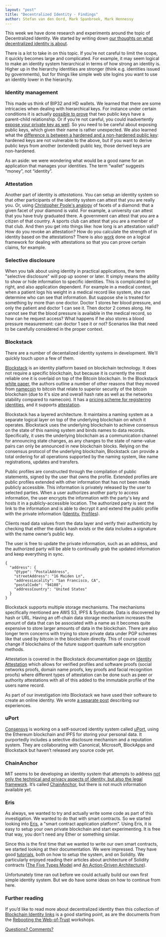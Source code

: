 ```yaml
---
layout: "post"
title: "Decentralized Identity - Findings"
author: Stefan van den Oord, Mark Spanbroek, Mark Hennessy
---
```


This week we have done research and experiments around the topic of Decentralized Identity. We started by writing down [our thoughts on what decentralized identity is about][1].

There is a lot to take in on this topic. If you're not careful to limit the scope, it quickly becomes large and complicated. For example, it may seem logical to make an identity system hierarchical in terms of how strong an identity is. Higher up in the hierarchy identities are stronger (think e.g. identities issued by governments), but for things like simple web site logins you want to use an identity lower in the hierarchy.

### Identity management

This made us think of BIP32 and HD wallets. We learned that there are some intricacies when dealing with hierarchical keys. For instance under certain conditions it is actually [possible to prove][5] that two public keys have a parent-child relationship. Or if you’re not careful, you could inadvertently [expose your private key as well][18]. So you need to be careful about exposing public keys, which given their name is rather unexpected. We also learned what the [difference is between a hardened and a non-hardened public key][20]: hardened keys are not vulnerable to the above, but if you want to derive public keys from another (extended) public key, those derived keys are non-hardened.

As an aside: we were wondering what would be a good name for an application that manages your identities. The term “wallet” suggests “money”, not “identity”.

### Attestation

Another part of identity is _attestations_. You can setup an identity system so that other participants of the identity system can attest that you are really you. Or, using [Christopher Poole's analogy][6] of facets of a diamond: that a given facet of your diamond is valid. For example, a university can attest that you have truly graduated there. A government can attest that you are a citizen of that country. A sports club can attest that you are a member of that club. And then you get into things like: how long is an attestation valid? How do you revoke an attestation? How do you calculate the strength of in identity based on the attestations? There is also [work][7] done on a logical framework for dealing with attestations so that you can prove certain claims, for example.

### Selective disclosure

When you talk about using identity in practical applications, the term "selective disclosure" will pop up sooner or later. It simply means the ability to show or hide information to specific identities. This is complicated to get right, and also application dependent. For example in a medical context, when a patient logs his weight in a medical record like system, she can determine who can see that information. But suppose she is treated for something by more than one doctor. Doctor 1 stores her blood pressure, and only the patient and doctor 1 can see it. Then doctor 2 comes along. He cannot see that the blood pressure is available in the medical record, so how can he request access? What happens if he also stores a blood pressure measurement: can doctor 1 see it or not? Scenarios like that need to be carefully considered in the proper context.

### Blockstack

There are a number of decentalized identity systems in development. We'll quickly touch upon a few of them.

[Blockstack][8] is an identity platform based on blockchain technology. It does not require a specific blockchain, but because it is currently the most reliable one it is overlaid on top of the Bitcoin blockchain. In the Blockstack [white paper][24], the authors outline a number of other reasons that they moved from [namecoin][23] to bitcoin that relate to superior security of the bitcoin blockchain (due to it's size and overall hash rate as well as the networks stability compared to namecoin). It has a [pricing scheme for registering identities][9], and it supports [attestation][10].

Blockstack has a layered architecture. It maintains a naming system as a separate logical layer on top of the underlying blockchain on which it operates. Blockstack uses the underlying blockchain to achieve consensus on the state of this naming system and binds names to data records. Specifically, it uses the underlying blockchain as a communication channel for announcing state changes, as any changes to the state of name-value pairs can only be announced in new blockchain blocks. Relying on the consensus protocol of the underlying blockchain, Blockstack can provide a total ordering for all operations supported by the naming system, like name registrations, updates and transfers.

Public profiles are constructed through the compilation of public statements, signed by the user that owns the profile. Extended profiles are public profiles extended with other information that has not been made publicly accessible. This information is privately released by the user to selected parties. When a user authorizes another party to access information, the user encrypts the information with the party's key and hosts it in a publicly-accessible location. The authorized party is sent the link to the information and is able to decrypt it and extend the public profile with the private information ([Identity][11], [Profiles][12]).

Clients read data values from the data layer and verify their authenticity by checking that either the data’s hash exists or the data includes a signature with the name owner’s public key.

The user is free to update the private information, such as an address, and the authorized party will be able to continually grab the updated information and keep everything in sync.

	{
	  "address": {
	    "@type": "PostalAddress",
	    "streetAddress": "16 Maiden Ln",
	    "addressLocality": "San Francisco, CA",
	    "postalCode": "94108",
	    "addressCountry": "United States"
	  }
	}

Blockstack supports multiple storage mechanisms. The mechanisms specifically mentioned are AWS S3, IPFS & Syndicate. Data is discovered by hash or URL. Having an off-chain data storage mechanism increases the amount of data that can be associated with a name as it becomes quite expensive to store larger amounts of data in the blockchain. There are also longer term concerns with trying to store private data under PGP schemes like that used by bitcoin in the blockchain directly. This of course could change if blockchains of the future support quantum safe encryption methods.

Attestation is covered in the Blockstack documentation page on [Identity Attestation][10] which allows for verified profiles and software proofs (social networks proofs, domain name proofs, key proofs and facial recognition proofs) where different types of attestation can be done such as peer or authority attestations with all of this added to the immutable profile of the users name record.

As part of our investigation into Blockstack we have used their software to create an online identity. We wrote [a separate post][25] describing our experiences.

### uPort

[Consensys][21] is working on a self-sourced identity system called [uPort][22], using the Ethereum blockchain and IPFS for storing your personal data. It purportedly includes a selective disclosure mechanism and a reputation system. They are collaborating with Canonical, Microsoft, BlockApps and Blockstack but haven’t released any source code yet.

### ChainAnchor

MIT seems to be developing an identity system that attempts to address [not only the technical and privacy aspects of identity, but also the legal framework][2]. It’s called [ChainAnchor][3], but there is not much information available yet.

### Eris

As always, we wanted to try and actually write some code as part of this investigation. We wanted to do that with smart contracts. So we started looking into [Eris][13], a "smart contract application platform". Using Eris, it is easy to setup your own private blockchain and start experimenting. It is free that way, you don't need any Ether or something similar.

Since this is the first time that we wanted to write our own smart contracts, we started looking at their documentation. We were impressed. They have good [tutorials][14], both on how to setup the system, and on Solidity. We particularly enjoyed reading their articles about architecture of Solidity contracts ([The Five Types Model][15] and [An Action-Driven Architecture][16]).

Unfortunately time ran out before we could actually build our own first simple identity system. But we do have some ideas on how to continue from here.

### Further reading

If you’d like to read more about decentralized identity then this collection of [Blockchain Identity links][4] is a good starting point, as are the documents from the [Rebooting the Web-of-Trust][17] workshops.

[Questions? Comments?][19]

[1]: https://charterhouse.github.io/2016/07/18/decentralized-identity.html
[2]: https://www.w3.org/2016/04/blockchain-workshop/interest/hardjono-pentland.html
[3]: http://trust.mit.edu
[4]: https://github.com/peacekeeper/blockchain-identity
[5]: http://bitcoin.stackexchange.com/a/37138
[6]: http://mashable.com/2011/10/18/chris-poole-4chan-web-2/#ou2f5YyAdZqt
[7]: http://doc.utwente.nl/61675/1/thesis_M_Czenko.pdf
[8]: https://blockstack.org
[9]: https://github.com/blockstack/blockstack-server/wiki/Usage#namespaces
[10]: https://blockstack.org/docs/identity-attestation
[11]: https://blockstack.org/docs/blockchain-identity
[12]: https://blockstack.org/docs/blockstack-profiles
[13]: https://erisindustries.com
[14]: https://docs.erisindustries.com/tutorials/
[15]: https://docs.erisindustries.com/tutorials/solidity/solidity-1
[16]: https://docs.erisindustries.com/tutorials/solidity/solidity-2
[17]: https://github.com/WebOfTrustInfo/rebooting-the-web-of-trust
[18]: https://bitcoinmagazine.com/articles/deterministic-wallets-advantages-flaw-1385450276
[19]: https://github.com/Charterhouse/charterhouse.github.io/issues/3
[20]: http://bitcoin.stackexchange.com/questions/37488/eli5-whats-the-difference-between-a-child-key-and-a-hardened-child-key-in-bip3
[21]: https://consensys.net
[22]: https://medium.com/@ConsenSys/uport-the-wallet-is-the-new-browser-b133a83fe73
[23]: https://namecoin.info/
[24]: https://blockstack.org/blockstack.pdf
[25]: blockstack.html
